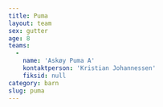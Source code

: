 ```yaml
---
title: Puma
layout: team
sex: gutter
age: 8
teams:
  -
    name: 'Askøy Puma A'
    kontaktperson: 'Kristian Johannessen'
    fiksid: null
category: barn
slug: puma
---
```

